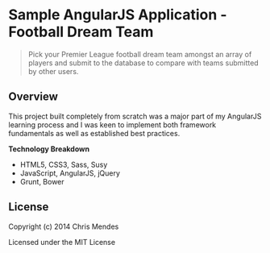 # Sample AngularJS Application - Football Dream Team

> Pick your Premier League football dream team amongst an array of players and submit to the database to compare with teams submitted by other users.

## Overview

This project built completely from scratch was a major part of my AngularJS learning process and I was keen to implement both framework fundamentals as well as established best practices.

**Technology Breakdown**

* HTML5, CSS3, Sass, Susy
* JavaScript, AngularJS, jQuery
* Grunt, Bower

## License

Copyright (c) 2014 Chris Mendes

Licensed under the MIT License